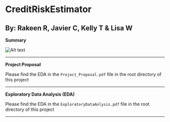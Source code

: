 # CreditRiskEstimator
**By: Rakeen R, Javier C, Kelly T & Lisa W**
---
**Summary**

![Alt text](https://user-images.githubusercontent.com/36940292/278848919-9668d3b6-ca57-4fa7-8951-ff0d71c0e00d.png)

---
**Project Proposal**

Please find the EDA in the `Project_Proposal.pdf` file in the root directory of this project

---
**Exploratory Data Analysis (EDA)**

Please find the EDA in the `ExploratoryDataAnlysis.pdf` file in the root directory of this project

---
